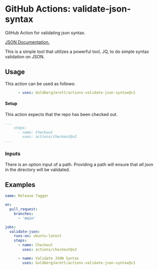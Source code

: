 # GitHub Actions: validate-json-syntax

GitHub Action for validating json syntax.

[JSON Documentation.](https://www.json.org/json-en.html)

This is a simple tool that utilizes a powerful tool, JQ, to do simple syntax validation on JSON.

## Usage

This action can be used as follows:
```yaml
      - uses: GoldbergJarett/actions-validate-json-syntax@v1
```

#### Setup

This action expects that the repo has been checked out.  

```yaml
...
    steps:
      - name: Checkout
        uses: actions/checkout@v2
...
```

### Inputs

There is an option input of a path. Providing a path will ensure that _all_ json in the directory will be validated.

## Examples

```yaml
name: Release Tagger

on: 
  pull_request:
    branches:
      - 'main'

jobs:
  validate-json:
    runs-on: ubuntu-latest
    steps:
      - name: Checkout
        uses: actions/checkout@v2

      - name: Validate JSON Syntax
        uses: GoldbergJarett/actions-validate-json-syntax@v1
```
